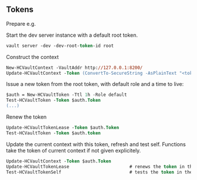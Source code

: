 ## Tokens

Prepare e.g.

Start the dev server instance with a default root token.

```ps
vault server -dev -dev-root-token-id root
```

Construct the context

```ps
New-HCVaultContext -VaultAddr http://127.0.0.1:8200/
Update-HCVaultContext -Token (ConvertTo-SecureString -AsPlainText "<token>")
```

Issue a new token from the root token, with default role and a time to live:

```ps
$auth = New-HCVaultToken -Ttl 1h -Role default
Test-HCVaultToken -Token $auth.Token
(...)
```

Renew the token

```ps
Update-HCVaultTokenLease -Token $auth.Token
Test-HCVaultToken -Token $auth.token
```

Update the current context with this token, refresh and test self. Functions take
the token of current context if not given explicitely.

```ps
Update-HCVaultContext -Token $auth.Token
Update-HCVaultTokenLease                       # renews the token in the current context
Test-HCVaultTokenSelf                          # tests the token in the current context
```
